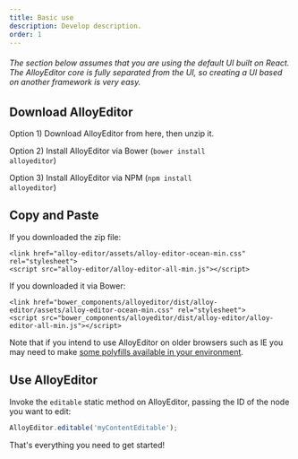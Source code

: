 ```yaml
---
title: Basic use
description: Develop description.
order: 1
---
```


###### The section below assumes that you are using the default UI built on React. The AlloyEditor core is fully separated from the UI, so creating a UI based on another framework is very easy.

<article id="article1">

## Download AlloyEditor

Option 1) Download AlloyEditor from <a>here</a>, then unzip it.

Option 2) Install AlloyEditor via Bower (<code>bower install alloyeditor</code>)

Option 3) Install AlloyEditor via NPM (<code>npm install alloyeditor</code>)
</article>

<article id="article2">

## Copy and Paste

If you downloaded the zip file:

```text/html
<link href="alloy-editor/assets/alloy-editor-ocean-min.css" rel="stylesheet">
<script src="alloy-editor/alloy-editor-all-min.js"></script>
```

If you downloaded it via Bower:

```text/html
<link href="bower_components/alloyeditor/dist/alloy-editor/assets/alloy-editor-ocean-min.css" rel="stylesheet">
<script src="bower_components/alloyeditor/dist/alloy-editor/alloy-editor-all-min.js"></script>
```

Note that if you intend to use AlloyEditor on older browsers such as IE you may need to make [some polyfills available in your environment](how_to_use_it.html#polyfilling).

</article>

<article id="article3">

## Use AlloyEditor

<span class="code-header">Invoke the <code>editable</code> static method on AlloyEditor, passing the ID of the node you want to edit:</span>

```javascript
AlloyEditor.editable('myContentEditable');
```

That's everything you need to get started!

</article>
